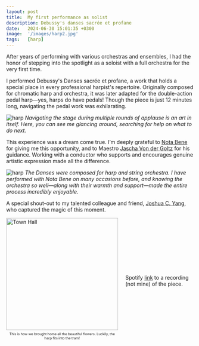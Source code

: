 ```yaml
---
layout: post
title:  My first performance as solist
description: Debussy's danses sacrée et profane 
date:   2024-06-30 15:01:35 +0300
image:  '/images/harp2.jpg'
tags:   [harp]
---
```



After years of performing with various orchestras and ensembles, 
I had the honor of stepping into the spotlight as a soloist with a full orchestra for the very first time.

I performed Debussy's Danses sacrée et profane, a work that holds a special place in every professional harpist's repertoire. 
Originally composed for chromatic harp and orchestra, it was later adapted for the double-action pedal harp—yes, harps do have pedals! 
Though the piece is just 12 minutes long, navigating the pedal work was exhilarating.

![harp]({{site.baseurl}}/images/harp1.jpg)
*Navigating the stage during multiple rounds of applause is an art in itself. 
Here, you can see me glancing around, searching for help on what to do next.*

This experience was a dream come true. 
I’m deeply grateful to [Nota Bene](https://www.nota-bene.ch) for giving me this opportunity, and to Maestro [Jascha Von der Goltz](https://www.nota-bene.ch/orchester/dirigent.php) for his guidance. 
Working with a conductor who supports and encourages genuine artistic expression made all the difference.


![harp]({{site.baseurl}}/images/harp5.jpg)
*The Danses were composed for harp and string orchestra. I have performed with Nota Bene on many occasions before, and knowing the orchestra so well—along with their warmth and support—made the entire process incredibly enjoyable.*


A special shout-out to my talented colleague and friend, [Joshua C. Yang](https://scholar.google.ch/citations?user=4ryiNe8AAAAJ&hl=en), who captured the magic of this moment. 

<div style="display: flex; align-items: center;">
    <div style="flex: 1; margin-right: 20px;">
        <img src="{{ site.baseurl }}/images/harp.jpg" alt="Town Hall" style="width: 300px;">
        <p style="text-align: center; font-size: 0.65em; margin-top: 5px;">
            This is how we brought home all the beautiful flowers. Luckily, the harp fits into the tram!
        </p>
    </div>
    <div style="flex: 2;">
        <p>Spotify <a href="https://open.spotify.com/album/5RyjSjknz08aNbxfb8HDb8" target="_blank">link</a> to a recording (not mine) of the piece.</p>
    </div>
</div>
